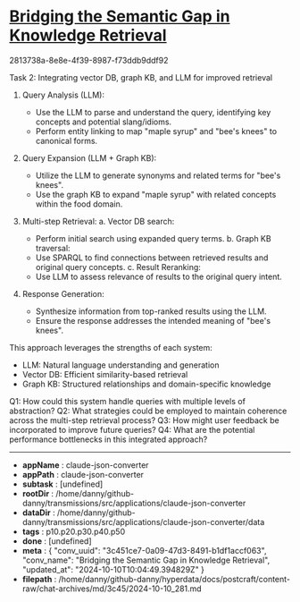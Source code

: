 # [Bridging the Semantic Gap in Knowledge Retrieval](https://claude.ai/chat/3c451ce7-0a09-47d3-8491-b1df1accf063)

2813738a-8e8e-4f39-8987-f73ddb9ddf92

 Task 2: Integrating vector DB, graph KB, and LLM for improved retrieval

1. Query Analysis (LLM):
   - Use the LLM to parse and understand the query, identifying key concepts and potential slang/idioms.
   - Perform entity linking to map "maple syrup" and "bee's knees" to canonical forms.

2. Query Expansion (LLM + Graph KB):
   - Utilize the LLM to generate synonyms and related terms for "bee's knees".
   - Use the graph KB to expand "maple syrup" with related concepts within the food domain.

3. Multi-step Retrieval:
   a. Vector DB search:
      - Perform initial search using expanded query terms.
   b. Graph KB traversal:
      - Use SPARQL to find connections between retrieved results and original query concepts.
   c. Result Reranking:
      - Use LLM to assess relevance of results to the original query intent.

4. Response Generation:
   - Synthesize information from top-ranked results using the LLM.
   - Ensure the response addresses the intended meaning of "bee's knees".

This approach leverages the strengths of each system:
- LLM: Natural language understanding and generation
- Vector DB: Efficient similarity-based retrieval
- Graph KB: Structured relationships and domain-specific knowledge

Q1: How could this system handle queries with multiple levels of abstraction?
Q2: What strategies could be employed to maintain coherence across the multi-step retrieval process?
Q3: How might user feedback be incorporated to improve future queries?
Q4: What are the potential performance bottlenecks in this integrated approach?

---

* **appName** : claude-json-converter
* **appPath** : claude-json-converter
* **subtask** : [undefined]
* **rootDir** : /home/danny/github-danny/transmissions/src/applications/claude-json-converter
* **dataDir** : /home/danny/github-danny/transmissions/src/applications/claude-json-converter/data
* **tags** : p10.p20.p30.p40.p50
* **done** : [undefined]
* **meta** : {
  "conv_uuid": "3c451ce7-0a09-47d3-8491-b1df1accf063",
  "conv_name": "Bridging the Semantic Gap in Knowledge Retrieval",
  "updated_at": "2024-10-10T10:04:49.394829Z"
}
* **filepath** : /home/danny/github-danny/hyperdata/docs/postcraft/content-raw/chat-archives/md/3c45/2024-10-10_281.md